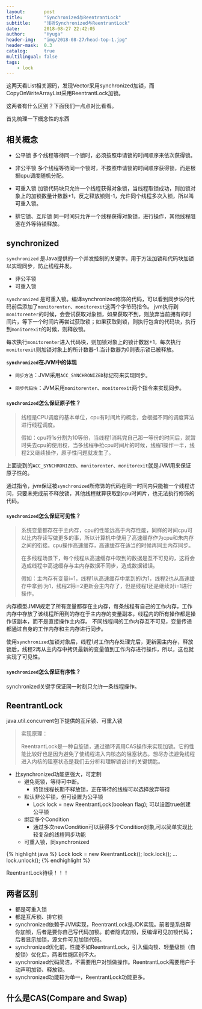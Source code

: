 ```yaml
---
layout:       post
title:        "Synchronized与ReentrantLock"
subtitle:     "浅析Synchronized与ReentrantLock"
date:         2018-08-27 22:42:05
author:       "Hyuga"
header-img:   "img/2018-08-27/head-top-1.jpg"
header-mask:  0.3
catalog:      true
multilingual: false
tags:
    - lock
---
```


这两天看List相关源码，发现Vector采用synchronized加锁，而CopyOnWriteArrayList采用ReentrantLock加锁。

这两者有什么区别？下面我们一点点对比看看。

首先梳理一下概念性的东西

## 相关概念
- 公平锁
    多个线程等待同一个锁时，必须按照申请锁的时间顺序来依次获得锁。

- 非公平锁
    多个线程等待同一个锁时，不按照申请锁的时间顺序获得锁，而是根据cpu调度随机分配。

- 可重入锁
    加锁代码块只允许一个线程获得对象锁，当线程取锁成功，则加锁对象上的加锁数量计数器+1，反之释放锁则-1，允许同个线程多次入锁，所以叫可重入锁。

- 排它锁、互斥锁
    同一时间只允许一个线程获得对象锁，进行操作，其他线程阻塞在外等待锁释放。

## synchronized
`synchronized` 是Java提供的一个并发控制的关键字。用于方法加锁和代码块加锁以实现同步，防止线程并发。

- 非公平锁
- 可重入锁

`synchronized` 是可重入锁。编译synchronized修饰的代码，可以看到同步块的代码前后添加了`monitorenter`、`monitorexit`这两个字节码指令。
jvm执行到`monitorenter`的时候，会尝试获取对象锁，如果获取不到，则放弃当前拥有的时间片，等下一个时间片再尝试获取锁；如果获取到锁，则执行包含的代码块，执行到`monitorexit`的时候，则释放锁。

每次执行`monitorenter`进入代码块，则加锁对象上的锁计数器+1，每次执行`monitorexit`则加锁对象上的所计数器-1.当计数器为0则表示锁已被释放。

**`synchronized`在JVM中的体现**
- `同步方法`：JVM采用`ACC_SYNCHRONIZED`标记符来实现同步。

- `同步代码块`：JVM采用`monitorenter`、`monitorexit`两个指令来实现同步。

#### `synchronized`怎么保证原子性？

> 线程是CPU调度的基本单位，cpu有时间片的概念，会根据不同的调度算法进行线程调度。
>
> 假如：cpu将1s分割为10等份，当线程1消耗完自己那一等份的时间后，就暂时失去cpu的使用权，当多线程争抢cpu时间片的时候，线程1操作一半，线程2又继续操作，原子性问题就发生了。

上面说到的`ACC_SYNCHRONIZED`、`monitorenter`、`monitorexit`就是JVM用来保证原子性的。

通过指令，jvm保证被`synchronized`所修饰的代码在同一时间内只能被一个线程访问，只要未完成前不释放锁，其他线程就算获取到cpu时间片，也无法执行修饰的代码。

#### `synchronized`怎么保证可见性？
> 系统变量都存在于主内存，cpu的性能远高于内存性能，同样的时间cpu可以比内存读写做更多的事，所以计算机中使用了高速缓存作为cpu和朱内存之间的衔接。cpu操作高速缓存，高速缓存在适当的时候再同主内存同步。
>
> 在多线程场景下，每个线程从高速缓存中取到的数据是互不可见的，这将会造成线程中高速缓存与主内存数据不同步，造成数据错误。
>
> 假如：主内存有变量i=1，线程1从高速缓存中拿到的i为1，线程2也从高速缓存中拿到i为1，线程2将i=2更新会主内存了，但是线程1还是继续对i=1进行操作。

内存模型JMM规定了所有变量都存在主内存，每条线程有自己的工作内存，工作内存中存放了该线程所用到的存在于主内存的变量副本，线程内的所有操作都是操作该副本，而不是直接操作主内存。
不同线程间的工作内存互不可见，变量传递都通过自身的工作内存和主内存进行同步。

使用`synchronized`加锁对象后，线程1对工作内存处理完后，更新回主内存，释放锁后，线程2再从主内存中拷贝最新的变量值到工作内存进行操作，所以，这也就实现了可见性。

#### `synchronized`怎么保证有序性？
synchronized关键字保证同一时刻只允许一条线程操作。

## ReentrantLock
java.util.concurrent包下提供的互斥锁、可重入锁

> 实现原理：
>
> ReentrantLock是一种自旋锁，通过循环调用CAS操作来实现加锁。它的性能比较好也是因为避免了使线程进入内核态的阻塞状态。想尽办法避免线程进入内核的阻塞状态是我们去分析和理解锁设计的关键钥匙。

- 比synchronized功能更强大，可定制
    - 避免死锁，等待可中断。
        - 持锁线程长期不释放锁，正在等待的线程可以选择放弃等待
    - 默认非公平锁，但可设置为公平锁
        - Lock lock = new ReentrantLock(boolean flag); 可以设置true创建公平锁
    - 绑定多个Condition
        - 通过多次newCondition可以获得多个Condition对象,可以简单实现比较复杂的线程同步功能
    - 可重入锁，同synchronized

{% highlight java %}
Lock lock = new ReentrantLock();
lock.lock();
...
lock.unlock();
{% endhighlight %}

ReentrantLock待续！！！

## 两者区别
- 都是可重入锁
- 都是互斥锁、排它锁
- synchronized依赖于JVM实现，ReentrantLock是JDK实现。前者是系统帮你加锁，后者是要你自己写代码加锁。前者隐式加锁，反编译可见加锁代码；后者显示加锁，源文件可见加锁代码。
- synchronized优化前，性能不如ReentrantLock，引入偏向锁、轻量级锁（自旋锁）优化后，两者性能区别不大。
- synchronized代码简洁，不需要用户对锁做操作。ReentrantLock需要用户手动声明加锁、释放锁。
- synchronized功能较为单一，ReentrantLock功能更多。

## 什么是CAS(Compare and Swap)


